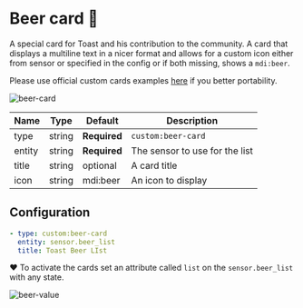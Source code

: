 # Beer card 🍺

A special card for Toast and his contribution to the community. A card that displays a multiline text in a nicer format and allows for a custom icon either from sensor or specified in the config or if both missing, shows a `mdi:beer`.

Please use official custom cards examples [here](https://developers.home-assistant.io/docs/en/lovelace_custom_card.html) if you better portability. 

![beer-card](https://user-images.githubusercontent.com/7738048/42560164-b8344dd0-84fe-11e8-9e99-e16bad325c6f.png)


| Name | Type | Default | Description
| ---- | ---- | ------- | -----------
| type | string | **Required** | `custom:beer-card`
| entity | string | **Required** | The sensor to use for the list
| title | string | optional | A card title
| icon | string | mdi:beer | An icon to display

## Configuration

```yaml
- type: custom:beer-card
  entity: sensor.beer_list
  title: Toast Beer LIst
```
❤️ To activate the cards set an attribute called `list` on the `sensor.beer_list` with any state.

![beer-value](https://user-images.githubusercontent.com/7738048/42560264-ec8aab2e-84fe-11e8-8470-317b30361a93.png)